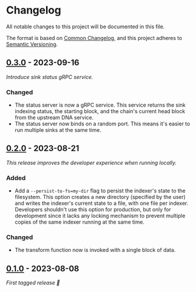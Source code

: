 # Changelog

All notable changes to this project will be documented in this file.

The format is based on [Common Changelog](https://common-changelog.org/), and
this project adheres to
[Semantic Versioning](https://semver.org/spec/v2.0.0.html).

## [0.3.0] - 2023-09-16

_Introduce sink status gRPC service._

### Changed

 - The status server is now a gRPC service. This service returns the sink
   indexing status, the starting block, and the chain's current head block
   from the upstream DNA service. 
 - The status server now binds on a random port. This means it's easier to run
   multiple sinks at the same time.

## [0.2.0] - 2023-08-21

_This release improves the developer experience when running locally._

### Added

 - Add a `--persist-to-fs=my-dir` flag to persist the indexer's state to the
   filesystem. This option creates a new directory (specified by the user) and
   writes the indexer's current state to a file, with one file per indexer.
   Developers shouldn't use this option for production, but only for
   development since it lacks any locking mechanism to prevent multiple copies
   of the same indexer running at the same time.

### Changed

 - The transform function now is invoked with a single block of data.

## [0.1.0] - 2023-08-08

_First tagged release 🎉_


[0.3.0]: https://github.com/apibara/dna/releases/tag/sink-parquet/v0.3.0
[0.2.0]: https://github.com/apibara/dna/releases/tag/sink-parquet/v0.2.0
[0.1.0]: https://github.com/apibara/dna/releases/tag/sink-parquet/v0.1.0

